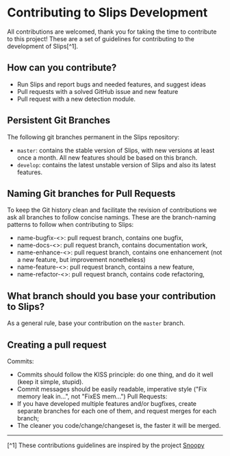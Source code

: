 # Contributing to Slips Development

All contributions are welcomed, thank you for taking the time to contribute to this project! 
These are a set of guidelines for contributing to the development of Slips[^1].

## How can you contribute?

* Run Slips and report bugs and needed features, and suggest ideas
* Pull requests with a solved GitHub issue and new feature
* Pull request with a new detection module.

## Persistent Git Branches

The following git branches permanent in the Slips repository:

- `master`: contains the stable version of Slips, with new versions at least once a month.
    All new features should be based on this branch.
- `develop`: contains the latest unstable version of Slips and also its latest features.

## Naming Git branches for Pull Requests

To keep the Git history clean and facilitate the revision of contributions we 
ask all branches to follow concise namings. These are the branch-naming patterns
to follow when contributing to Slips:

- name-bugfix-<>:        pull request branch, contains one bugfix,
- name-docs-<>:          pull request branch, contains documentation work,
- name-enhance-<>:       pull request branch, contains one enhancement (not a new feature, but improvement nonetheless)
- name-feature-<>:       pull request branch, contains a new feature,
- name-refactor-<>:      pull request branch, contains code refactoring,

## What branch should you base your contribution to Slips?

As a general rule, base your contribution on the `master` branch.

## Creating a pull request

Commits:
- Commits should follow the KISS principle: do one thing, and do it well (keep it simple, stupid).
- Commit messages should be easily readable, imperative style ("Fix memory leak in...", not "FixES mem...")
Pull Requests:
- If you have developed multiple features and/or bugfixes, create separate
    branches for each one of them, and request merges for each branch;
- The cleaner you code/change/changeset is, the faster it will be merged.

***
[^1] These contributions guidelines are inspired by the project [Snoopy](https://raw.githubusercontent.com/a2o/snoopy/master/.github/CONTRIBUTING.md) 
